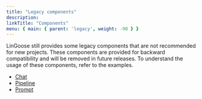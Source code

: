 ```yaml
---
title: "Legacy components"
description:
linkTitle: "Components"
menu: { main: { parent: 'legacy', weight: -90 } }
---
```


LinGoose still provides some legacy components that are not recommended for new projects. These components are provided for backward compatibility and will be removed in future releases. To understand the usage of these components, refer to the examples.

- [Chat](https://github.com/henomis/lingoose/tree/main/examples/chat)
- [Pipeline](https://github.com/henomis/lingoose/tree/main/examples/pipeline)
- [Prompt](https://github.com/henomis/lingoose/tree/main/examples/prompt)